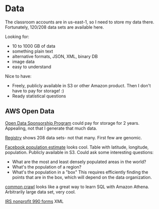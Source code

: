 # Data

The classroom accounts are in us-east-1, so I need to store my data there.
Fortunately, 120/208 data sets are available here.

Looking for:

- 10 to 1000 GB of data
- something plain text
- alternative formats, JSON, XML, binary DB
- image data
- easy to understand

Nice to have:

- Freely, publicly available in S3 or other Amazon product.
    Then I don't have to pay for storage! :)
- Ready statistical questions


## AWS Open Data

[Open Data Sponsorship Program](https://aws.amazon.com/opendata/open-data-sponsorship-program/) could pay for storage for 2 years.
Appealing, not that I generate that much data.

[Registry](https://registry.opendata.aws/) shows 208 data sets- not that many.
First few are genomic.

[Facebook population estimate](https://dataforgood.fb.com/docs/high-resolution-population-density-maps-demographic-estimates-documentation/) looks cool.
Table with latitude, longitude, population.
Publicly available in S3.
Could ask some interesting questions:

- What are the most and least densely populated areas in the world?
- What's the population of a region?
- What's the population in a "box"
    This requires efficiently finding the points that are in the box, which will depend on the data organization.

[common crawl](https://commoncrawl.org/2018/03/index-to-warc-files-and-urls-in-columnar-format/) looks like a great way to learn SQL with Amazon Athena.
Arbitrarily large data set, very cool.

[IRS nonprofit 990 forms](https://docs.opendata.aws/irs-990/readme.html) XML
